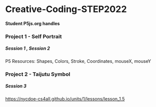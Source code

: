 # Creative-Coding-STEP2022

#### Student P5js.org handles


### Project 1 - Self Portrait
##### Session 1 , Session 2
P5 Resources: Shapes, Colors, Stroke, Coordinates, mouseX, mouseY

### Project 2 - Taijutu Symbol
##### Session 3
https://nycdoe-cs4all.github.io/units/1/lessons/lesson_1.5
